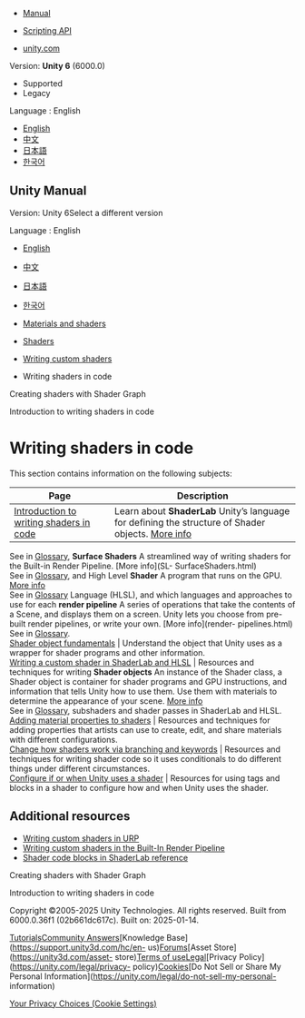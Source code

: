 [](https://docs.unity3d.com)

  * [Manual](../Manual/index.html)
  * [Scripting API](../ScriptReference/index.html)

  * [unity.com](https://unity.com/)

Version: **Unity 6** (6000.0)

  * Supported
  * Legacy

Language : English

  * [English](/Manual/shader-writing.html)
  * [中文](/cn/current/Manual/shader-writing.html)
  * [日本語](/ja/current/Manual/shader-writing.html)
  * [한국어](/kr/current/Manual/shader-writing.html)

[](https://docs.unity3d.com)

## Unity Manual

Version: Unity 6Select a different version

Language : English

  * [English](/Manual/shader-writing.html)
  * [中文](/cn/current/Manual/shader-writing.html)
  * [日本語](/ja/current/Manual/shader-writing.html)
  * [한국어](/kr/current/Manual/shader-writing.html)

  * [Materials and shaders](materials-and-shaders.html)
  * [Shaders](Shaders.html)
  * [Writing custom shaders](writing-custom-shaders.html)
  * Writing shaders in code

[](shader-graph.html)

Creating shaders with Shader Graph

[](SL-ShadingLanguage.html)

Introduction to writing shaders in code

# Writing shaders in code

This section contains information on the following subjects:

**Page** | **Description**  
---|---  
[Introduction to writing shaders in code](SL-ShadingLanguage.html) | Learn about **ShaderLab** Unity’s language for defining the structure of Shader objects. [More info](SL-Shader.html)  
See in [Glossary](Glossary.html#ShaderLab), **Surface Shaders** A streamlined
way of writing shaders for the Built-in Render Pipeline. [More info](SL-
SurfaceShaders.html)  
See in [Glossary](Glossary.html#SurfaceShader), and High Level **Shader** A
program that runs on the GPU. [More info](Shaders.html)  
See in [Glossary](Glossary.html#Shader) Language (HLSL), and which languages
and approaches to use for each **render pipeline** A series of operations that
take the contents of a Scene, and displays them on a screen. Unity lets you
choose from pre-built render pipelines, or write your own. [More info](render-
pipelines.html)  
See in [Glossary](Glossary.html#Renderpipeline).  
[Shader object fundamentals](shader-objects.html) | Understand the object that Unity uses as a wrapper for shader programs and other information.  
[Writing a custom shader in ShaderLab and HLSL](SL-landing.html) | Resources and techniques for writing **Shader objects** An instance of the Shader class, a Shader object is container for shader programs and GPU instructions, and information that tells Unity how to use them. Use them with materials to determine the appearance of your scene. [More info](shader-objects.html)  
See in [Glossary](Glossary.html#Shaderobject), subshaders and shader passes in
ShaderLab and HLSL.  
[Adding material properties to shaders](writing-shader-change-properties.html) | Resources and techniques for adding properties that artists can use to create, edit, and share materials with different configurations.  
[Change how shaders work via branching and keywords](SL-MultipleProgramVariants.html) | Resources and techniques for writing shader code so it uses conditionals to do different things under different circumstances.  
[Configure if or when Unity uses a shader](writing-shader-tags.html) | Resources for using tags and blocks in a shader to configure how and when Unity uses the shader.  
  
## Additional resources

  * [Writing custom shaders in URP](urp/writing-custom-shaders-urp.html)
  * [Writing custom shaders in the Built-In Render Pipeline](writing-shaders-birp.html)
  * [Shader code blocks in ShaderLab reference](shader-shaderlab-code-blocks.html)

[](shader-graph.html)

Creating shaders with Shader Graph

[](SL-ShadingLanguage.html)

Introduction to writing shaders in code

Copyright ©2005-2025 Unity Technologies. All rights reserved. Built from
6000.0.36f1 (02b661dc617c). Built on: 2025-01-14.

[Tutorials](https://learn.unity.com/)[Community
Answers](https://answers.unity3d.com)[Knowledge
Base](https://support.unity3d.com/hc/en-
us)[Forums](https://forum.unity3d.com)[Asset Store](https://unity3d.com/asset-
store)[Terms of
use](https://docs.unity3d.com/Manual/TermsOfUse.html)[Legal](https://unity.com/legal)[Privacy
Policy](https://unity.com/legal/privacy-
policy)[Cookies](https://unity.com/legal/cookie-policy)[Do Not Sell or Share
My Personal Information](https://unity.com/legal/do-not-sell-my-personal-
information)

[Your Privacy Choices (Cookie Settings)](javascript:void\(0\);)

